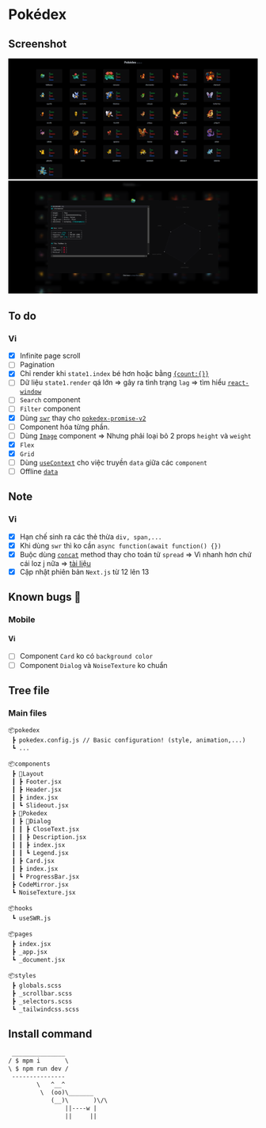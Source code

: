 # Pokédex

## Screenshot

![](./README/img/screenshots/1.png)
![](./README/img/screenshots/2.png)

## To do

### Vi

- [x] Infinite page scroll
- [ ] Pagination
- [x] Chỉ render khi `state1.index` bé hơn hoặc bằng [`{count:{}}`](https://pokeapi.co/api/v2/pokemon/)
- [ ] Dữ liệu `state1.render` qá lớn => gây ra tình trạng `lag` => tìm hiểu [`react-window`](https://www.npmjs.com/package/react-window)
- [ ] `Search` component
- [ ] `Filter` component
- [x] Dùng [`swr`](https://swr.vercel.app/) thay cho [`pokedex-promise-v2`](https://github.com/PokeAPI/pokedex-promise-v2)
- [ ] Component hóa từng phần.
- [ ] Dùng [`Image`](https://nextjs.org/docs/api-reference/next/image) component => Nhưng phải loại bỏ 2 props `height` và `weight`
- [x] `Flex`
- [x] `Grid`
- [ ] Dùng [`useContext`](https://codesandbox.io/s/react-context-hq0sm8) cho việc truyền `data` giữa các `component`
- [ ] Offline [`data`](https://github.com/PokeAPI/pokeapi)

## Note

### Vi

- [x] Hạn chế sinh ra các thẻ thừa `div, span,...`
- [x] Khi dùng `swr` thì ko cần `async function(await function() {})`
- [x] Buộc dùng [`concat`](https://github.com/shenlong616/pokedex/blob/c9c3a88b81f99cd0a2371392a845f5a6a0f8ff76/components/Pokedex/index.jsx#L53) method thay cho toán tử `spread` => Vì nhanh hơn chứ cái loz j nữa => [tài liệu](https://stackoverflow.com/questions/48865710/spread-operator-vs-array-concat)
- [x] Cập nhật phiên bản `Next.js` từ 12 lên 13

## Known bugs 🐛

### Mobile

#### Vi

- [ ] Component `Card` ko có `background color`
- [ ] Component `Dialog` và `NoiseTexture` ko chuẩn

## Tree file

### Main files

```text
📦pokedex
 ┣ pokedex.config.js // Basic configuration! (style, animation,...)
 ┗ ...

📦components
 ┣ 📂Layout
 ┃ ┣ Footer.jsx
 ┃ ┣ Header.jsx
 ┃ ┣ index.jsx
 ┃ ┗ Slideout.jsx
 ┣ 📂Pokedex
 ┃ ┣ 📂Dialog
 ┃ ┃ ┣ CloseText.jsx
 ┃ ┃ ┣ Description.jsx
 ┃ ┃ ┣ index.jsx
 ┃ ┃ ┗ Legend.jsx
 ┃ ┣ Card.jsx
 ┃ ┣ index.jsx
 ┃ ┗ ProgressBar.jsx
 ┣ CodeMirror.jsx
 ┗ NoiseTexture.jsx

📦hooks
 ┗ useSWR.js

📦pages
 ┣ index.jsx
 ┣ _app.jsx
 ┗ _document.jsx

📦styles
 ┣ globals.scss
 ┣ _scrollbar.scss
 ┣ _selectors.scss
 ┗ _tailwindcss.scss
```

## Install command

```text
 _______________
/ $ mpm i       \
\ $ npm run dev /
 ---------------
        \   ^__^
         \  (oo)\_______
            (__)\       )\/\
                ||----w |
                ||     ||
```
